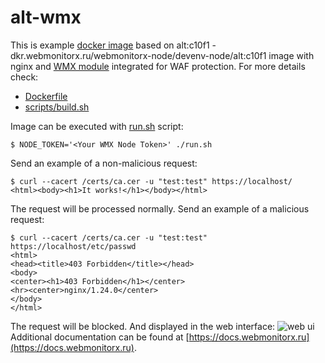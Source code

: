 # alt-wmx

This is example [docker image](https://hub.docker.com/r/dmikhin/alt-wmx) based on
alt:c10f1 - dkr.webmonitorx.ru/webmonitorx-node/devenv-node/alt:c10f1
image with nginx and [WMX module](https://webmonitorx.ru/) integrated for WAF protection.
For more details check:
* [Dockerfile](Dockerfile)
* [scripts/build.sh](scripts/build.sh)

Image can be executed with [run.sh](run.sh) script:
```Shell
$ NODE_TOKEN='<Your WMX Node Token>' ./run.sh
```
Send an example of a non-malicious request:
```Shell
$ curl --cacert /certs/ca.cer -u "test:test" https://localhost/
<html><body><h1>It works!</h1></body></html>
```
The request will be processed normally.
Send an example of a malicious request:
```Shell
$ curl --cacert /certs/ca.cer -u "test:test" https://localhost/etc/passwd
<html>
<head><title>403 Forbidden</title></head>
<body>
<center><h1>403 Forbidden</h1></center>
<hr><center>nginx/1.24.0</center>
</body>
</html>
```
The request will be blocked. And displayed in the web interface: ![web ui](../media/web.png?raw=true)
Additional documentation can be found at [https://docs.webmonitorx.ru](https://docs.webmonitorx.ru).
